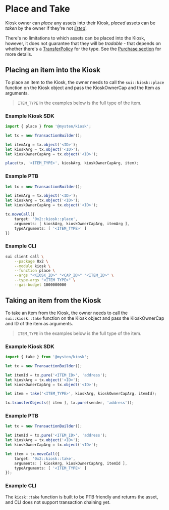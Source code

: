 # Place and Take

Kiosk owner can *place* any assets into their Kiosk, *placed* assets can be *taken* by the owner if they're not [*listed*](./list-and-delist.md).

There's no limitations to which assets can be placed into the Kiosk, however, it does not guarantee that they will be *tradable* - that depends on whether there's a [TransferPolicy](../transfer-policy/README.md) for the type. See the [Purchase section](./purchase.md) for more details.

## Placing an item into the Kiosk

To place an item to the Kiosk, the owner needs to call the `sui::kiosk::place` function on the Kiosk object and pass the KioskOwnerCap and the Item as arguments.

> `ITEM_TYPE` in the examples below is the full type of the item.

### Example Kiosk SDK

```ts
import { place } from '@mysten/kiosk';

let tx = new TransactionBuilder();

let itemArg = tx.object('<ID>');
let kioskArg = tx.object('<ID>');
let kioskOwnerCapArg = tx.object('<ID>');

place(tx, '<ITEM_TYPE>', kioskArg, kioskOwnerCapArg, item);
```

### Example PTB

```ts
let tx = new TransactionBuilder();

let itemArg = tx.object('<ID>');
let kioskArg = tx.object('<ID>');
let kioskOwnerCapArg = tx.object('<ID>');

tx.moveCall({
    target: '0x2::kiosk::place',
    arguments: [ kioskArg, kioskOwnerCapArg, itemArg ],
    typeArguments: [ '<ITEM_TYPE>' ]
})
```

### Example CLI

```bash
sui client call \
    --package 0x2 \
    --module kiosk \
    --function place \
    --args "<KIOSK_ID>" "<CAP_ID>" "<ITEM_ID>" \
    --type-args "<ITEM_TYPE>" \
    --gas-budget 1000000000
```

## Taking an item from the Kiosk

To take an item from the Kiosk, the owner needs to call the `sui::kiosk::take` function on the Kiosk object and pass the KioskOwnerCap and ID of the item as arguments.

> `ITEM_TYPE` in the examples below is the full type of the item.

### Example Kiosk SDK

```ts
import { take } from '@mysten/kiosk';

let tx = new TransactionBuilder();

let itemId = tx.pure('<ITEM_ID>', 'address');
let kioskArg = tx.object('<ID>');
let kioskOwnerCapArg = tx.object('<ID>');

let item = take('<ITEM_TYPE>', kioskArg, kioskOwnerCapArg, itemId);

tx.transferObjects([ item ], tx.pure(sender, 'address'));
```

### Example PTB

```ts
let tx = new TransactionBuilder();

let itemId = tx.pure('<ITEM_ID>', 'address');
let kioskArg = tx.object('<ID>');
let kioskOwnerCapArg = tx.object('<ID>');

let item = tx.moveCall({
    target: '0x2::kiosk::take',
    arguments: [ kioskArg, kioskOwnerCapArg, itemId ],
    typeArguments: [ '<ITEM_TYPE>' ]
});
```

### Example CLI

The `kiosk::take` function is built to be PTB friendly and returns the asset, and CLI does not support transaction chaining yet.
